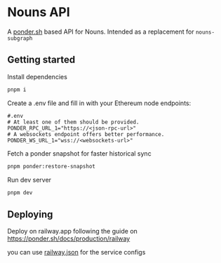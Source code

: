 # Nouns API

A [ponder.sh](https://ponder.sh) based API for Nouns. Intended as a replacement for `nouns-subgraph`

## Getting started

Install dependencies

```bash
pnpm i
```

Create a .env file and fill in with your Ethereum node endpoints:

```env
#.env
# At least one of them should be provided.
PONDER_RPC_URL_1="https://<json-rpc-url>"
# A websockets endpoint offers better performance.
PONDER_WS_URL_1="wss://<websockets-url>"
```

Fetch a ponder snapshot for faster historical sync

```bash
pnpm ponder:restore-snapshot
```

Run dev server

```bash
pnpm dev
```

## Deploying

Deploy on railway.app following the guide on https://ponder.sh/docs/production/railway

you can use [railway.json](./railway.json) for the service configs
